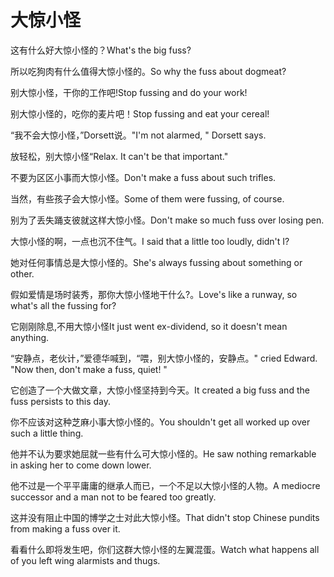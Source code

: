 # 大惊小怪

<p><span class="chinese">这有什么好大惊小怪的？</span><span class="english">What's the big fuss?</span></p>

<p><span class="chinese">所以吃狗肉有什么值得大惊小怪的。</span><span class="english">So why the fuss about dogmeat?</span></p>

<p><span class="chinese">别大惊小怪，干你的工作吧!</span><span class="english">Stop fussing and do your work!</span></p>

<p><span class="chinese">别大惊小怪的，吃你的麦片吧！</span><span class="english">Stop fussing and eat your cereal!</span></p>

<p><span class="chinese">“我不会大惊小怪，”Dorsett说。</span><span class="english">"I'm not alarmed, " Dorsett says.</span></p>

<p><span class="chinese">放轻松，别大惊小怪“</span><span class="english">Relax.  It can't be that important."</span></p>

<p><span class="chinese">不要为区区小事而大惊小怪。</span><span class="english">Don't make a fuss about such trifles.</span></p>

<p><span class="chinese">当然，有些孩子会大惊小怪。</span><span class="english">Some of them were fussing, of course.</span></p>

<p><span class="chinese">别为了丢失踊支彼就这样大惊小怪。</span><span class="english">Don't make so much fuss over losing pen.</span></p>

<p><span class="chinese">大惊小怪的啊，一点也沉不住气。</span><span class="english">I said that a little too loudly, didn't I?</span></p>

<p><span class="chinese">她对任何事情总是大惊小怪的。</span><span class="english">She's always fussing about something or other.</span></p>

<p><span class="chinese">假如爱情是场时装秀，那你大惊小怪地干什么?。</span><span class="english">Love's like a runway, so what's all the fussing for?</span></p>

<p><span class="chinese">它刚刚除息,不用大惊小怪</span><span class="english">It just went ex-dividend, so it doesn't mean anything.</span></p>

<p><span class="chinese">“安静点，老伙计，”爱德华喊到，“喂，别大惊小怪的，安静点。</span><span class="english">" cried Edward. "Now then, don't make a fuss, quiet! "</span></p>

<p><span class="chinese">它创造了一个大做文章，大惊小怪坚持到今天。</span><span class="english">It created a big fuss and the fuss persists to this day.</span></p>

<p><span class="chinese">你不应该对这种芝麻小事大惊小怪的。</span><span class="english">You shouldn't get all worked up over such a little thing.</span></p>

<p><span class="chinese">他并不认为要求她屈就一些有什么可大惊小怪的。</span><span class="english">He saw nothing remarkable in asking her to come down lower.</span></p>

<p><span class="chinese">他不过是一个平平庸庸的继承人而已，一个不足以大惊小怪的人物。</span><span class="english">A mediocre successor and a man not to be feared too greatly.</span></p>

<p><span class="chinese">这并没有阻止中国的博学之士对此大惊小怪。</span><span class="english">That didn't stop Chinese pundits from making a fuss over it.</span></p>

<p><span class="chinese">看看什么即将发生吧，你们这群大惊小怪的左翼混蛋。</span><span class="english">Watch what happens all of you left wing alarmists and thugs.</span></p>

